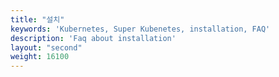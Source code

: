 ```yaml
---
title: "설치"
keywords: 'Kubernetes, Super Kubenetes, installation, FAQ'
description: 'Faq about installation'
layout: "second"
weight: 16100
---
```

